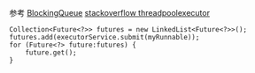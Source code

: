 参考 [BlockingQueue](https://www.cnblogs.com/zaizhoumo/p/7786793.html)
[stackoverflow threadpoolexecutor](https://stackoverflow.com/questions/3929361/how-to-wait-for-all-tasks-in-an-threadpoolexecutor-to-finish-without-shutting-do)


    Collection<Future<?>> futures = new LinkedList<Future<?>>();
    futures.add(executorService.submit(myRunnable));
    for (Future<?> future:futures) {
        future.get();
    }
    